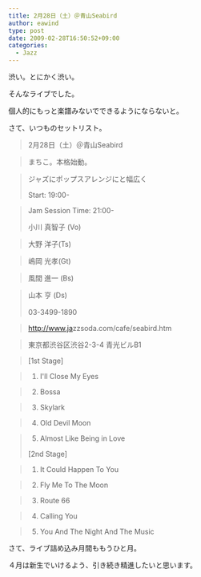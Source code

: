 ```yaml
---
title: 2月28日（土）＠青山Seabird
author: eawind
type: post
date: 2009-02-28T16:50:52+09:00
categories:
  - Jazz
---
```

渋い。とにかく渋い。


そんなライブでした。

個人的にもっと楽譜みないでできるようにならないと。

さて、いつものセットリスト。

> 2月28日（土）＠青山Seabird

>   
> まちこ。本格始動。

>   
> ジャズにポップスアレンジにと幅広く
>
> Start: 19:00-

>   
> Jam Session Time: 21:00-
>
> 小川 真智子 (Vo)

>   
> 大野 洋子(Ts)

>   
> 嶋岡 光孝(Gt)

>   
> 風間 進一 (Bs)

>   
> 山本 亨 (Ds)
>
> 03-3499-1890　

>   
> <a href="http://www.jazzsoda.com/cafe/seabird.htm" target="_blank">http://<wbr>www.ja<wbr>zzsoda<wbr>.com/c<wbr>afe/se<wbr>abird.<wbr>htm</a>

>   
> 東京都渋谷区渋谷2-3-4 青光ビルB1

>



> [1st Stage]

>   
> 1. I'll Close My Eyes

>   
> 2. Bossa

>   
> 3. Skylark

>   
> 4. Old Devil Moon

>   
> 5. Almost Like Being in Love
>
> [2nd Stage]

>   
> 1. It Could Happen To You

>   
> 2. Fly Me To The Moon

>   
> 3. Route 66

>   
> 4. Calling You

>   
> 5. You And The Night And The Music

さて、ライブ詰め込み月間ももうひと月。


４月は新生でいけるよう、引き続き精進したいと思います。
